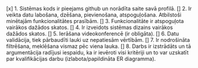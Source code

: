 [x] 1. Sistēmas kods ir pieejams github un norādīta saite savā profilā.
[] 2. Ir veikta datu labošana, dzēšana, pievienošana, atspoguļošana. Atbilstoši minētajām funkcionalitātes prasībām.
[] 3. Funkcionalitāte ir atspoguļota vairākos dažādos skatos.
[] 4. Ir izveidots sistēmas dizains vairākos dažādos skatos.
[] 5. Ierāšana videokonferencē (ir obligāta).
[] 6. Datu validācija, tiek pārbaudīti lauki uz nepatiesām vērtībām.
[] 7. Ir nodrošināta filtrēšana, meklēšana vismaz pēc viena lauka.
[] 8. Darbs ir izstrādāts un tā argumentācija radījusi iespaidu, ka ir ievēroti visi kritēriji un to var uzskatīt par kvalifikācijas darbu (izlabota/papildināta ER diagramma).

